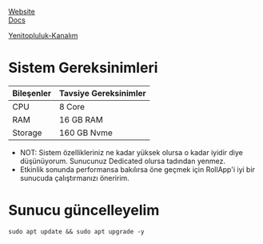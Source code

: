 

[Website](https://dymension.xyz/)<br>
[Docs](https://docs.dymension.xyz/)<br>

[Yenitopluluk-Kanalım](https://t.me/tigernode)<br>



# Sistem Gereksinimleri
| Bileşenler	 | Tavsiye Gereksinimler | 
| ------------ | ------------ |
| CPU | 8 Core |
| RAM | 16 GB RAM |
| Storage | 160 GB Nvme |

* NOT: Sistem özellikleriniz ne kadar yüksek olursa o kadar iyidir diye düşünüyorum. Sunucunuz Dedicated olursa tadından yenmez.
* Etkinlik sonunda performansa bakılırsa öne geçmek için RollApp'i iyi bir sunucuda çalıştırmanızı öneririm.


# Sunucu güncelleyelim

```
sudo apt update && sudo apt upgrade -y
```


